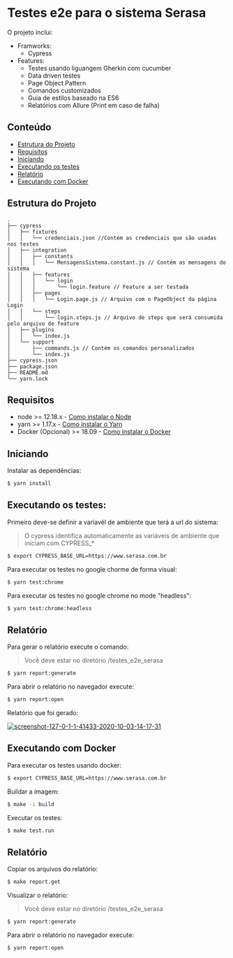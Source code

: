 # Testes e2e para o sistema Serasa

O projeto inclui:

- Framworks:
  - Cypress
- Features:
  - Testes usando liguangem Gherkin com cucumber
  - Data driven testes
  - Page Object Pattern
  - Comandos customizados
  - Guia de estilos baseado na ES6
  - Relatórios com Allure (Print em caso de falha)

## Conteúdo

- [Estrutura do Projeto](#Estrutura-do-Projeto)
- [Requisitos](#Requisitos)
- [Iniciando](#Iniciando)
- [Executando os testes](#Executando-os-testes)
- [Relatório](#Relatório)
- [Executando com Docker](#Executando-com-Docker)

## Estrutura do Projeto

```
.
├── cypress
│   ├── fixtures
│   │   └── credenciais.json //Contém as credenciais que são usadas nos testes
│   ├── integration
│   │   ├── constants
│   │   │   └── MensagensSistema.constant.js // Contém as mensagens do sistema
│   │   ├── features
│   │   │   └── login
│   │   │       └── login.feature // Feature a ser testada
│   │   ├── pages
│   │   │   └── Login.page.js // Arquivo com o PageObject da página Login
│   │   └── steps
│   │       └── login.steps.js // Arquivo de steps que será consumida pelo arquivo de feature
│   ├── plugins
│   │   └── index.js
│   └── support
│       ├── commands.js // Contém os comandos personalizados
│       └── index.js
├── cypress.json
├── package.json
├── README.md
└── yarn.lock
```

## Requisitos

- node >= 12.18.x - [Como instalar o Node](https://nodejs.org/en/download/)
- yarn >= 1.17.x - [Como instalar o Yarn](https://yarnpkg.com/en/docs/install#debian-stable)
- Docker (Opcional) >= 18.09 - [Como instalar o Docker](https://docs.docker.com/get-docker/)

## Iniciando

Instalar as dependências:

```bash
$ yarn install
```

## Executando os testes:

Primeiro deve-se definir a variavél de ambiente que terá a url do sistema:

> O cypress identifica automaticamente as variáveis de ambiente que iniciam com CYPRESS\_\*

```bash
$ export CYPRESS_BASE_URL=https://www.serasa.com.br
```

Para executar os testes no google chorme de forma visual:

```bash
$ yarn test:chrome
```

Para executar os testes no google chrome no mode "headless":

```bash
$ yarn test:chrome:headless
```

## Relatório

Para gerar o relatório execute o comando:

> Você deve estar no diretório /testes_e2e_serasa

```bash
$ yarn report:generate
```

Para abrir o relatório no navegador execute:

```bash
$ yarn report:open
```

Relatório que foi gerado:

<a href="https://ibb.co/QDJvnGr"><img src="https://i.ibb.co/8Ymg2V6/screenshot-127-0-1-1-41433-2020-10-03-14-17-31.png" alt="screenshot-127-0-1-1-41433-2020-10-03-14-17-31" border="0"></a>

## Executando com Docker

Para executar os testes usando docker:

```bash
$ export CYPRESS_BASE_URL=https://www.serasa.com.br
```

Buildar a imagem:

```bash
$ make -i build
```

Executar os testes:

```bash
$ make test.run
```

## Relatório

Copiar os arquivos do relatório:

```bash
$ make report.get
```

Visualizar o relatório:

> Você deve estar no diretório /testes_e2e_serasa

```bash
$ yarn report:generate
```

Para abrir o relatório no navegador execute:

```bash
$ yarn report:open
```
